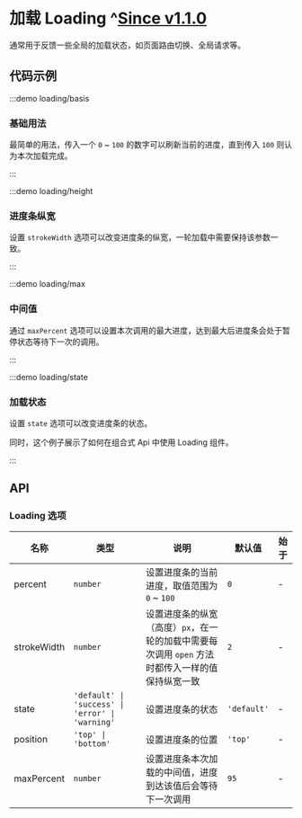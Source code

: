 # 加载 Loading ^[Since v1.1.0](!s)

通常用于反馈一些全局的加载状态，如页面路由切换、全局请求等。

## 代码示例

:::demo loading/basis

### 基础用法

最简单的用法，传入一个 `0` ~ `100` 的数字可以刷新当前的进度，直到传入 `100` 则认为本次加载完成。

:::

:::demo loading/height

### 进度条纵宽

设置 `strokeWidth` 选项可以改变进度条的纵宽，一轮加载中需要保持该参数一致。

:::

:::demo loading/max

### 中间值

通过 `maxPercent` 选项可以设置本次调用的最大进度，达到最大后进度条会处于暂停状态等待下一次的调用。

:::

:::demo loading/state

### 加载状态

设置 `state` 选项可以改变进度条的状态。

同时，这个例子展示了如何在组合式 Api 中使用 Loading 组件。

:::

## API

### Loading 选项

| 名称        | 类型                                             | 说明                                                                                             | 默认值      | 始于 |
| ----------- | ------------------------------------------------ | ------------------------------------------------------------------------------------------------ | ----------- | ---- |
| percent     | `number`                                         | 设置进度条的当前进度，取值范围为 `0` ~ `100`                                                     | `0`         | -    |
| strokeWidth | `number`                                         | 设置进度条的纵宽（高度）`px`，在一轮的加载中需要每次调用 `open` 方法时都传入一样的值保持纵宽一致 | `2`         | -    |
| state       | `'default' \| 'success' \| 'error' \| 'warning'` | 设置进度条的状态                                                                                 | `'default'` | -    |
| position    | `'top' \| 'bottom'`                              | 设置进度条的位置                                                                                 | `'top'`     | -    |
| maxPercent  | `number`                                         | 设置进度条本次加载的中间值，进度到达该值后会等待下一次调用                                       | `95`        | -    |
